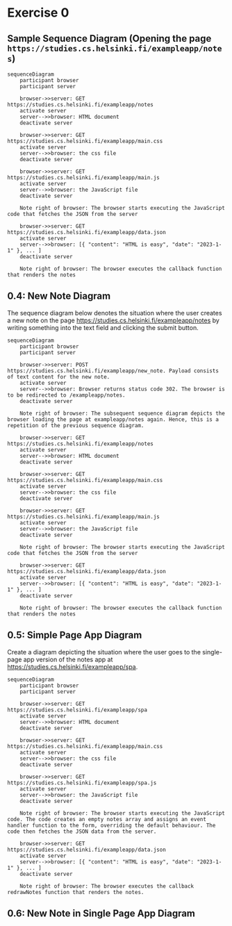 # Exercise 0

## Sample Sequence Diagram (Opening the page `https://studies.cs.helsinki.fi/exampleapp/notes`)
```mermaid 
sequenceDiagram
    participant browser
    participant server

    browser->>server: GET https://studies.cs.helsinki.fi/exampleapp/notes
    activate server
    server-->>browser: HTML document
    deactivate server

    browser->>server: GET https://studies.cs.helsinki.fi/exampleapp/main.css
    activate server
    server-->>browser: the css file
    deactivate server

    browser->>server: GET https://studies.cs.helsinki.fi/exampleapp/main.js
    activate server
    server-->>browser: the JavaScript file
    deactivate server

    Note right of browser: The browser starts executing the JavaScript code that fetches the JSON from the server

    browser->>server: GET https://studies.cs.helsinki.fi/exampleapp/data.json
    activate server
    server-->>browser: [{ "content": "HTML is easy", "date": "2023-1-1" }, ... ]
    deactivate server

    Note right of browser: The browser executes the callback function that renders the notes
```

## 0.4: New Note Diagram 
The sequence diagram below denotes the situation where the user creates a new note on the page https://studies.cs.helsinki.fi/exampleapp/notes by writing something into the text field and clicking the submit button.

```mermaid 
sequenceDiagram
    participant browser
    participant server

    browser->>server: POST https://studies.cs.helsinki.fi/exampleapp/new_note. Payload consists of text content for the new note. 
    activate server
    server-->>browser: Browser returns status code 302. The browser is to be redirected to /exampleapp/notes. 
    deactivate server

    Note right of browser: The subsequent sequence diagram depicts the browser loading the page at exampleapp/notes again. Hence, this is a repetition of the previous sequence diagram. 

    browser->>server: GET https://studies.cs.helsinki.fi/exampleapp/notes
    activate server
    server-->>browser: HTML document
    deactivate server

    browser->>server: GET https://studies.cs.helsinki.fi/exampleapp/main.css
    activate server
    server-->>browser: the css file
    deactivate server

    browser->>server: GET https://studies.cs.helsinki.fi/exampleapp/main.js
    activate server
    server-->>browser: the JavaScript file
    deactivate server

    Note right of browser: The browser starts executing the JavaScript code that fetches the JSON from the server

    browser->>server: GET https://studies.cs.helsinki.fi/exampleapp/data.json
    activate server
    server-->>browser: [{ "content": "HTML is easy", "date": "2023-1-1" }, ... ]
    deactivate server

    Note right of browser: The browser executes the callback function that renders the notes

```

## 0.5: Simple Page App Diagram
Create a diagram depicting the situation where the user goes to the single-page app version of the notes app at https://studies.cs.helsinki.fi/exampleapp/spa.

```mermaid 
sequenceDiagram
    participant browser
    participant server

    browser->>server: GET https://studies.cs.helsinki.fi/exampleapp/spa
    activate server
    server-->>browser: HTML document
    deactivate server

    browser->>server: GET https://studies.cs.helsinki.fi/exampleapp/main.css
    activate server
    server-->>browser: the css file
    deactivate server

    browser->>server: GET https://studies.cs.helsinki.fi/exampleapp/spa.js
    activate server
    server-->>browser: the JavaScript file
    deactivate server

    Note right of browser: The browser starts executing the JavaScript code. The code creates an empty notes array and assigns an event handler function to the form, overriding the default behaviour. The code then fetches the JSON data from the server. 

    browser->>server: GET https://studies.cs.helsinki.fi/exampleapp/data.json
    activate server
    server-->>browser: [{ "content": "HTML is easy", "date": "2023-1-1" }, ... ]
    deactivate server

    Note right of browser: The browser executes the callback redrawNotes function that renders the notes. 
```



## 0.6: New Note in Single Page App Diagram 

